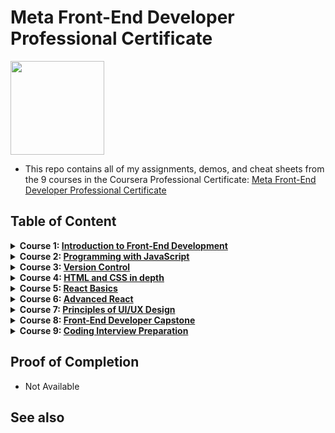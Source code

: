 # Meta Front-End Developer Professional Certificate

<img src="./meta-logo.png" width=150>

- This repo contains all of my assignments, demos, and cheat sheets from the 9 courses in the Coursera Professional Certificate: [Meta Front-End Developer Professional Certificate](https://www.coursera.org/professional-certificates/meta-front-end-developer)

## Table of Content

<details>
<summary><b>Course 1: </b><a href="https://github.com/philipObiri/Meta-Frontend-Professional-Certification-Program/tree/master/Course%201-Introduction%20to%20FrontEnd%20Development"><b>Introduction to Front-End Development</b></a></summary>

- Week 1: [Get started with web development](https://github.com/philipObiri/Meta-Frontend-Professional-Certification-Program/tree/master/Course%201-Introduction%20to%20FrontEnd%20Development/Week%201)
- Week 2: [Introduction to HTML and CSS](https://github.com/philipObiri/Meta-Frontend-Professional-Certification-Program/tree/master/Course%201-Introduction%20to%20FrontEnd%20Development/Week%202)
- Week 3: [UI Frameworks](https://github.com/philipObiri/Meta-Frontend-Professional-Certification-Program/tree/master/Course%201-Introduction%20to%20FrontEnd%20Development/Week%203)
- Week 4: [End-of-Course Graded Assessment](https://github.com/philipObiri/Meta-Frontend-Professional-Certification-Program/tree/master/Course%201-Introduction%20to%20FrontEnd%20Development/Week%204)
</details>

<details>
<summary><b>Course 2: </b><a href="https://github.com/philipObiri/Meta-Frontend-Professional-Certification-Program/tree/master/Course%202-Programming%20With%20JavaScript"><b>Programming with JavaScript</b></a></summary>

- Week 1: [Introduction to Javascript](https://github.com/philipObiri/Meta-Frontend-Professional-Certification-Program/tree/master/Course%202-Programming%20With%20JavaScript/Week%201)
- Week 2: [The Building Blocks of a Program](https://github.com/philipObiri/Meta-Frontend-Professional-Certification-Program/tree/master/Course%202-Programming%20With%20JavaScript/Week%202)
- Week 3: [Programming Paradigms](https://github.com/philipObiri/Meta-Frontend-Professional-Certification-Program/tree/master/Course%202-Programming%20With%20JavaScript/Week%203)
- Week 4: [Testing](https://github.com/philipObiri/Meta-Frontend-Professional-Certification-Program/tree/master/Course%202-Programming%20With%20JavaScript/Week%204)
- Week 5: [End-of-Course Graded Assessment](https://github.com/philipObiri/Meta-Frontend-Professional-Certification-Program/tree/master/Course%202-Programming%20With%20JavaScript/Week%205/1.programming-assignment-little-lemon-receipt-maker)
</details>

<details>
<summary><b>Course 3: </b><a href="https://github.com/philipObiri/Meta-Frontend-Professional-Certification-Program/tree/master/Cousera%203-Version%20Control"><b>Version Control</b></a></summary>

- Week 1: [Software collaboration](https://github.com/philipObiri/Meta-Frontend-Professional-Certification-Program/tree/master/Cousera%203-Version%20Control/Week%201-%20Software%20Collaboration)
- Week 2: [Command Line](https://github.com/philipObiri/Meta-Frontend-Professional-Certification-Program/tree/master/Cousera%203-Version%20Control/Week%202-%20Command%20Line)
- Week 3: [Working with Git](https://github.com/philipObiri/Meta-Frontend-Professional-Certification-Program/tree/master/Cousera%203-Version%20Control/Week%203-%20Working%20WIth%20Git)
- Week 4: [Graded Assessment](https://github.com/philipObiri/Meta-Frontend-Professional-Certification-Program/tree/master/Cousera%203-Version%20Control/Week%204-Graded%20Assessment)
</details>

<details>
<summary><b>Course 4: </b><a href="https://github.com/philipObiri/Meta-Frontend-Professional-Certification-Program/tree/master/Course%204-%20Indepth%20HTML%20and%20CSS"><b>HTML and CSS in depth</b></a></summary>

- Week 1: [HTML in depth](https://github.com/philipObiri/Meta-Frontend-Professional-Certification-Program/tree/master/Course%204-%20Indepth%20HTML%20and%20CSS/Week%201%20-%20HTML%20Indepth)
- Week 2: [Interactive CSS](https://github.com/philipObiri/Meta-Frontend-Professional-Certification-Program/tree/master/Course%204-%20Indepth%20HTML%20and%20CSS/Week%202-Interactive%20CSS)
- Week 3: [Graded Assessment](https://github.com/philipObiri/Meta-Frontend-Professional-Certification-Program/tree/master/Course%204-%20Indepth%20HTML%20and%20CSS/Week%203-%20Graded%20Assesment)
</details>

<details>

<summary><b>Course 5: </b><a href="https://github.com/ginny100/Meta-Front-End-Developer/tree/master/Course%205%20-%20React%20Basics"><b>React Basics</b></a></summary>

- Week 1: [React Components](https://github.com/ginny100/Meta-Front-End-Developer/tree/master/Course%205%20-%20React%20Basics/Week%201%20-%20React%20Components)
- Week 2: [Data and State](https://github.com/ginny100/Meta-Front-End-Developer/tree/master/Course%205%20-%20React%20Basics/Week%202%20-%20Data%20and%20State)
- Week 3: [Navigation, Updating and Assets in React.js](https://github.com/ginny100/Meta-Front-End-Developer/tree/master/Course%205%20-%20React%20Basics/Week%203%20-%20Navigation%2C%20Updating%20and%20Assets%20in%20React.js)
- Week 4: [Your first React app](https://github.com/ginny100/Meta-Front-End-Developer/tree/master/Course%205%20-%20React%20Basics/Week%204%20-%20Your%20first%20React%20app)
</details>

<details>
<summary><b>Course 6: </b><a href="https://github.com/ginny100/Meta-Front-End-Developer/tree/master/Course%206%20-%20Advanced%20React"><b>Advanced React</b></a></summary>

- Week 1: [Components](https://github.com/ginny100/Meta-Front-End-Developer/tree/master/Course%206%20-%20Advanced%20React/Week%201%20-%20Components)
- Week 2: [React Hooks and Custom Hooks](https://github.com/ginny100/Meta-Front-End-Developer/tree/master/Course%206%20-%20Advanced%20React/Week%202%20-%20React%20Hooks%20and%20Custom%20Hooks)
- Week 3: [JSX and testing](https://github.com/ginny100/Meta-Front-End-Developer/tree/master/Course%206%20-%20Advanced%20React/Week%203%20-%20JSX%20and%20testing)
- Week 4: [Final project](https://github.com/ginny100/Meta-Front-End-Developer/tree/master/Course%206%20-%20Advanced%20React/Week%204%20-%20Final%20project)
</details>

<details>
<summary><b>Course 7: </b><a href="https://github.com/ginny100/Meta-Front-End-Developer/tree/master/Course%207%20-%20Principles%20of%20UX-UI%20Design"><b>Principles of UI/UX Design</b></a></summary>

- Week 1: [Introduction to UX and UI design](https://github.com/ginny100/Meta-Front-End-Developer/tree/master/Course%207%20-%20Principles%20of%20UX-UI%20Design/Week%201%20-%20Introduction%20to%20UX%20and%20UI%20design)
- Week 2: [Evaluating interactive design](https://github.com/ginny100/Meta-Front-End-Developer/tree/master/Course%207%20-%20Principles%20of%20UX-UI%20Design/Week%202%20-%20Evaluating%20interactive%20design)
- Week 3: [Applied Design Fundamentals](https://github.com/ginny100/Meta-Front-End-Developer/tree/master/Course%207%20-%20Principles%20of%20UX-UI%20Design/Week%203%20-%20Applied%20Design%20Fundamentals)
- Week 4: [Designing your UI](https://github.com/ginny100/Meta-Front-End-Developer/tree/master/Course%207%20-%20Principles%20of%20UX-UI%20Design/Week%204%20-%20Designing%20your%20UI)
- Week 5:
</details>

<details>
<summary><b>Course 8: </b><a href="https://www.coursera.org/learn/meta-front-end-developer-capstone?specialization=meta-front-end-developer"><b>Front-End Developer Capstone</b></a></summary>

- Week 1:
- Week 2:
- Week 3:
- Week 4:
- Week 5:
</details>

<details>
<summary><b>Course 9: </b><a href="https://www.coursera.org/learn/coding-interview-preparation?specialization=meta-front-end-developer"><b>Coding Interview Preparation</b></a></summary>

- Week 1:
- Week 2:
- Week 3:
- Week 4:
- Week 5:
</details>

## Proof of Completion

- Not Available

## See also

<!-- - My [Meta-Back-End-Developer](https://github.com/ginny100/Meta-Back-End-Developer) repository
- My [Meta-Database-Engineer](https://github.com/ginny100/Meta-Database-Engineer) repository -->
